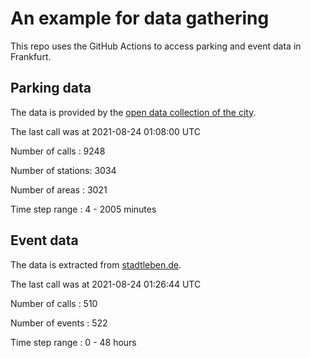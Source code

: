 # An example for data gathering

This repo uses the GitHub Actions to access parking and event data in Frankfurt.

## Parking data
The data is provided by the [open data collection of the city](https://www.offenedaten.frankfurt.de/).

The last call was at 2021-08-24 01:08:00 UTC

Number of calls   : 9248

Number of stations: 3034

Number of areas   : 3021

Time step range   :    4 - 2005 minutes


## Event data
The data is extracted from [stadtleben.de](https://stadtleben.de/frankfurt/).

The last call was at 2021-08-24 01:26:44 UTC

Number of calls   : 510

Number of events  : 522

Time step range   :   0 -  48 hours

